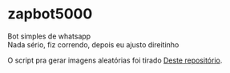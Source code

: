 # zapbot5000
Bot simples de whatsapp  
Nada sério, fiz correndo, depois eu ajusto direitinho

O script pra gerar imagens aleatórias foi tirado [Deste repositório](https://github.com/diegotf30/meme-bot).
